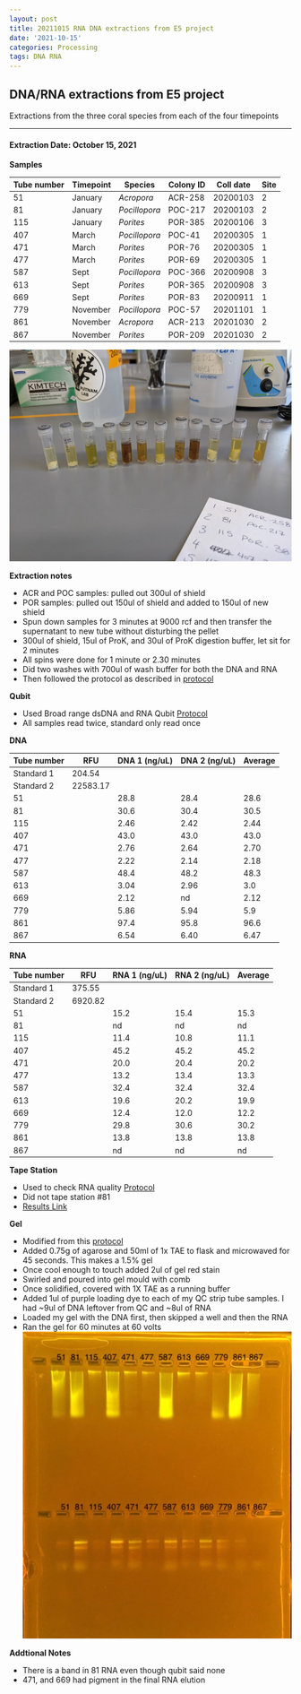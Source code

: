 ```yaml
---
layout: post
title: 20211015 RNA DNA extractions from E5 project
date: '2021-10-15'
categories: Processing
tags: DNA RNA
---
```


## DNA/RNA extractions from E5 project

Extractions from the three coral species from each of the four timepoints

---

#### Extraction Date: October 15, 2021 
**Samples**

| Tube number 	| Timepoint	   	| Species	    | Colony ID 	| Coll date		| Site       	|
|-------------	|------------	|-------------	|-------------	|-------------	|-------------	|
| 51		 	| January	 	| *Acropora*	| ACR-258      	| 20200103   	| 2				|
| 81			| January	 	| *Pocillopora*	| POC-217	    | 20200103		| 2				|
| 115		 	| January	  	| *Porites*		| POR-385    	| 20200106  	| 3				|
| 407		 	| March		 	| *Pocillopora*	| POC-41    	| 20200305   	| 1				|
| 471			| March 		| *Porites*		| POR-76	    | 20200305		| 1				|
| 477		 	| March	  		| *Porites*		| POR-69    	| 20200305  	| 1				|
| 587		 	| Sept		 	| *Pocillopora*	| POC-366     	| 20200908   	| 3				|
| 613			| Sept	 		| *Porites*		| POR-365	    | 20200908		| 3				|
| 669		 	| Sept		  	| *Porites*		| POR-83     	| 20200911  	| 1				|
| 779		 	| November	 	| *Pocillopora*	| POC-57	   	| 20201101   	| 1				|
| 861			| November	 	| *Acropora*	| ACR-213	    | 20201030		| 2				|
| 867		 	| November	  	| *Porites*		| POR-209    	| 20201030  	| 2				|


![20211015_samples.jpg](https://github.com/Kterpis/Putnam_Lab_Notebook/blob/master/images/samples/20211015_samples.jpg?raw=true)


**Extraction notes**
 - ACR and POC samples: pulled out 300ul of shield
 - POR samples: pulled out 150ul of shield and added to 150ul of new shield 
 - Spun down samples for 3 minutes at 9000 rcf and then transfer the supernatant to new tube without disturbing the pellet
 - 300ul of shield, 15ul of ProK, and 30ul of ProK digestion buffer, let sit for 2 minutes
 - All spins were done for 1 minute or 2.30 minutes
 - Did two washes with 700ul of wash buffer for both the DNA and RNA
 - Then followed the protocol as described in [protocol](https://github.com/emmastrand/EmmaStrand_Notebook/blob/master/_posts/2019-05-31-Zymo-Duet-RNA-DNA-Extraction-Protocol.md)


**Qubit**
 - Used Broad range dsDNA and RNA Qubit [Protocol](https://meschedl.github.io/MESPutnam_Open_Lab_Notebook/Qubit-Protocol/)
 - All samples read twice, standard only read once
 
**DNA**

| Tube number 	| RFU		   	| DNA 1 (ng/uL) | DNA 2 (ng/uL) | Average     	|
|-------------	|------------	|-------------	|-------------	|-------------	|
| Standard 1  	| 204.54	 	| 		      	| 		      	|	         	|
| Standard 2 	| 22583.17	 	| 		    	| 		    	| 	        	|
| 51		 	|		     	| 28.8	     	| 28.4	     	| 28.6        	|
| 81		 	| 			   	| 30.6  	    | 30.4        	| 30.5			|
| 115		  	|		     	| 2.46 	      	| 2.42        	| 2.44       	|
| 407		 	| 			   	| 43.0        	| 43.0        	| 43.0      	|
| 471		  	|		     	| 2.76      	| 2.64         	| 2.70        	|
| 477		 	| 			   	| 2.22      	| 2.14	      	| 2.18       	|
| 587		  	|		     	| 48.4       	| 48.2        	| 48.3       	|
| 613		 	| 			   	| 3.04       	| 2.96         	| 3.0       	|
| 669		  	|		     	| 2.12  	    | nd         	| 2.12        	|
| 779		 	| 			   	| 5.86        	| 5.94        	| 5.9        	|
| 861		  	|		     	| 97.4      	| 95.8      	| 96.6       	|
| 867		 	| 			   	| 6.54       	| 6.40         	| 6.47       	|


**RNA**


| Tube number 	| RFU		   	| RNA 1 (ng/uL) | RNA 2 (ng/uL) | Average     	|
|-------------	|------------	|-------------	|-------------	|-------------	|
| Standard 1  	| 375.55	 	| 		      	| 		      	|	         	|
| Standard 2 	| 6920.82	 	| 		    	| 		    	| 	        	|
| 51		 	|		     	| 15.2	     	| 15.4	     	| 15.3        	|
| 81		 	| 			   	| nd	  	    | nd        	| nd			|
| 115		  	|		     	| 11.4 	      	| 10.8        	| 11.1       	|
| 407		 	| 			   	| 45.2        	| 45.2        	| 45.2      	|
| 471		  	|		     	| 20.0      	| 20.4         	| 20.2        	|
| 477		 	| 			   	| 13.2      	| 13.4	      	| 13.3       	|
| 587		  	|		     	| 32.4       	| 32.4        	| 32.4       	|
| 613		 	| 			   	| 19.6       	| 20.2         	| 19.9       	|
| 669		  	|		     	| 12.4  	    | 12.0         	| 12.2        	|
| 779		 	| 			   	| 29.8        	| 30.6        	| 30.2        	|
| 861		  	|		     	| 13.8      	| 13.8      	| 13.8       	|
| 867		 	| 			   	| nd	       	| nd         	| nd	       	|


**Tape Station**
 - Used to check RNA quality [Protocol](https://meschedl.github.io/MESPutnam_Open_Lab_Notebook/RNA-TapeStation-Protocol/) 
 - Did not tape station #81
 - [Results Link](https://github.com/Kterpis/Putnam_Lab_Notebook/blob/79720b4d7acf16356e6cc9a667193ecd6054bb35/images/tape_station/2021-10-15%20-%2014.16.05.pdf)

**Gel**
 - Modified from this [protocol](https://meschedl.github.io/MESPutnam_Open_Lab_Notebook/Gel-Protocol/)
 - Added 0.75g of agarose and 50ml of 1x TAE to flask and microwaved for 45 seconds. This makes a 1.5% gel
 - Once cool enough to touch added 2ul of gel red stain
 - Swirled and poured into gel mould with comb
 - Once solidified, covered with 1X TAE as a running buffer
 - Added 1ul of purple loading dye to each of my QC strip tube samples. I had ~9ul of DNA leftover from QC and ~8ul of RNA
 - Loaded my gel with the DNA first, then skipped a well and then the RNA
 - Ran the gel for 60 minutes at 60 volts
 ![2021015_gel.jpg](https://github.com/Kterpis/Putnam_Lab_Notebook/blob/master/images/gels/20211015_gel.jpg?raw=true)
 
 **Addtional Notes**
  - There is a band in 81 RNA even though qubit said none
  - 471, and 669 had pigment in the final RNA elution

